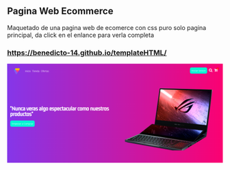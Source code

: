 ## Pagina Web Ecommerce

Maquetado de una pagina web de ecomerce con css puro solo pagina principal, da click en el enlance para verla completa

### https://benedicto-14.github.io/templateHTML/

![App Screenshot](https://raw.githubusercontent.com/benedicto-14/templateHTML/master/assets/image/Captura%20de%20pantalla%202024-08-21%20102955.png)
